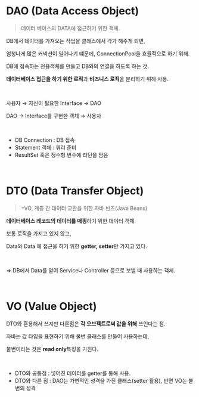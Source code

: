 # DAO (Data Access Object)

> 데이터 베이스의 DATA에 접근하기 위한 객체.

DB에서 데이터를 가져오는 작업을 클래스에서 각가 해주게 되면, 

엄청나게 많은 커넥션이 일어나기 떄문에, ConnectionPool을 효율적으로 하기 위해.

DB에 접속하는 전용객체를 만들고 DB와의 연결을 하도록 하는 것.

**데이터베이스 접근을 하기 위한 로직**과 **비즈니스 로직**을 분리하기 위해 사용.

<br />

사용자 → 자신이 필요한 Interface → DAO

DAO → Interface를 구현한 객체 → 사용자

<br />

- DB Connection : DB 접속
- Statement 객체 : 쿼리 준비
- ResultSet 혹은 정수형 변수에 리턴을 담음

<br />

# DTO (Data Transfer Object)

> =VO, 계층 간 데이터 교환을 위한 자바 빈즈(Java Beans)

**데이터베이스 레코드의 데이터를 매핑**하기 위한 데이터 객체.

보통 로직을 가지고 있지 않고,

Data와 Data 에 접근을 하기 위한 **getter, setter**만 가지고 있다.

<br />

⇒ DB에서 Data를 얻어 Service나 Controller 등으로 보낼 때 사용하는 객체.

<br />

# VO (Value Object)

DTO와 혼용해서 쓰지만 다른점은 **각 오브젝트로써 값을 위해** 쓰인다는 점.

자바는 값 타입을 표현하기 위해 불변 클래스를 만들어 사용하는데, 

불변이라는 것은 **read only**특징을 가진다.

<br />

- DTO와 공통점 : 넣어진 데이터를 getter를 통해 사용.
- DTO와 다른 점 : DAO는 가변적인 성격을 가진 클래스(setter 활용), 반면 VO는 불변의 성격
